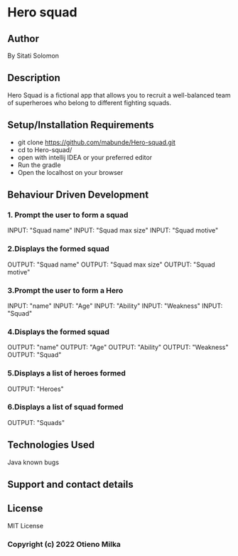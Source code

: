 # Hero squad
## Author
By Sitati Solomon

## Description
Hero Squad is a fictional app that allows you to recruit a well-balanced team of superheroes who belong to different fighting squads.

## Setup/Installation Requirements
* git clone https://github.com/mabunde/Hero-squad.git
* cd to Hero-squad/
* open with intellij IDEA or your preferred editor
* Run the gradle 
* Open the localhost on your browser
## Behaviour Driven Development
### 1. Prompt the user to form a squad
INPUT: "Squad name"
INPUT: "Squad max size"
INPUT: "Squad motive"
### 2.Displays the formed squad
OUTPUT: "Squad name"
OUTPUT: "Squad max size"
OUTPUT: "Squad motive"
### 3.Prompt the user to form a Hero
INPUT: "name"
INPUT: "Age"
INPUT: "Ability"
INPUT: "Weakness"
INPUT: "Squad"
### 4.Displays the formed squad
OUTPUT: "name"
OUTPUT: "Age"
OUTPUT: "Ability"
OUTPUT: "Weakness"
OUTPUT: "Squad"
### 5.Displays a list of heroes formed
OUTPUT: "Heroes"
### 6.Displays a list of squad formed
OUTPUT: "Squads"
## Technologies Used
Java
known bugs

## Support and contact details


## License
MIT License

### Copyright (c) 2022 Otieno Milka